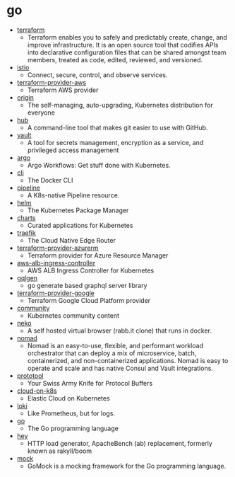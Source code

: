 # go
- [terraform](https://github.com/hashicorp/terraform)
  - Terraform enables you to safely and predictably create, change, and improve infrastructure. It is an open source tool that codifies APIs into declarative configuration files that can be shared amongst team members, treated as code, edited, reviewed, and versioned.
- [istio](https://github.com/istio/istio)
  - Connect, secure, control, and observe services.
- [terraform-provider-aws](https://github.com/terraform-providers/terraform-provider-aws)
  - Terraform AWS provider
- [origin](https://github.com/openshift/origin)
  - The self-managing, auto-upgrading, Kubernetes distribution for everyone
- [hub](https://github.com/github/hub)
  - A command-line tool that makes git easier to use with GitHub.
- [vault](https://github.com/hashicorp/vault)
  - A tool for secrets management, encryption as a service, and privileged access management
- [argo](https://github.com/argoproj/argo)
  - Argo Workflows: Get stuff done with Kubernetes.
- [cli](https://github.com/docker/cli)
  - The Docker CLI
- [pipeline](https://github.com/tektoncd/pipeline)
  - A K8s-native Pipeline resource.
- [helm](https://github.com/helm/helm)
  - The Kubernetes Package Manager
- [charts](https://github.com/helm/charts)
  - Curated applications for Kubernetes
- [traefik](https://github.com/containous/traefik)
  - The Cloud Native Edge Router
- [terraform-provider-azurerm](https://github.com/terraform-providers/terraform-provider-azurerm)
  - Terraform provider for Azure Resource Manager
- [aws-alb-ingress-controller](https://github.com/kubernetes-sigs/aws-alb-ingress-controller)
  - AWS ALB Ingress Controller for Kubernetes
- [gqlgen](https://github.com/99designs/gqlgen)
  - go generate based graphql server library
- [terraform-provider-google](https://github.com/terraform-providers/terraform-provider-google)
  - Terraform Google Cloud Platform provider
- [community](https://github.com/kubernetes/community)
  - Kubernetes community content
- [neko](https://github.com/nurdism/neko)
  - A self hosted virtual browser (rabb.it clone) that runs in docker.
- [nomad](https://github.com/hashicorp/nomad)
  - Nomad is an easy-to-use, flexible, and performant workload orchestrator that can deploy a mix of microservice, batch, containerized, and non-containerized applications. Nomad is easy to operate and scale and has native Consul and Vault integrations.
- [prototool](https://github.com/uber/prototool)
  - Your Swiss Army Knife for Protocol Buffers
- [cloud-on-k8s](https://github.com/elastic/cloud-on-k8s)
  - Elastic Cloud on Kubernetes
- [loki](https://github.com/grafana/loki)
  - Like Prometheus, but for logs.
- [go](https://github.com/golang/go)
  - The Go programming language
- [hey](https://github.com/rakyll/hey)
  - HTTP load generator, ApacheBench (ab) replacement, formerly known as rakyll/boom
- [mock](https://github.com/golang/mock)
  - GoMock is a mocking framework for the Go programming language.
